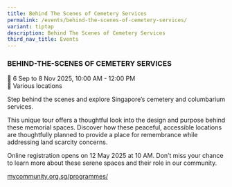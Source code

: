 ```yaml
---
title: Behind The Scenes of Cemetery Services
permalink: /events/behind-the-scenes-of-cemetery-services/
variant: tiptap
description: Behind The Scenes of Cemetery Services
third_nav_title: Events
---
```

<h3>BEHIND-THE-SCENES OF CEMETERY SERVICES</h3>
<p>📆 6 Sep to 8 Nov 2025, 10:00 AM - 12:00 PM&nbsp;
<br>📍 Various locations</p>
<p>Step behind the scenes and explore Singapore’s cemetery and columbarium
services.</p>
<p>This unique tour offers a thoughtful look into the design and purpose
behind these memorial spaces. Discover how these peaceful, accessible locations
are thoughtfully planned to provide a place for remembrance while addressing
land scarcity concerns.</p>
<p>Online registration opens on 12 May 2025 at 10 AM. Don’t miss your chance
to learn more about these serene spaces and their role in our community.</p>
<p><a href="https://mycommunity.org.sg/programmes/" rel="noopener noreferrer nofollow" target="_blank">mycommunity.org.sg/programmes/</a>
</p>